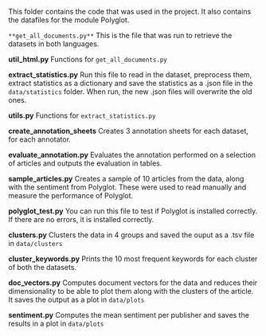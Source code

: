 This folder contains the code that was used in the project. It also contains the datafiles for the module Polyglot.

`**get_all_documents.py**`
This is the file that was run to retrieve the datasets in both languages.

**util_html.py**
Functions for `get_all_documents.py`

**extract_statistics.py**
Run this file to read in the dataset, preprocess them, extract statistics as a dictionary
and save the statistics as a .json file in the `data/statistics` folder. When run,
the new .json files will overwrite the old ones.

**utils.py**
Functions for `extract_statistics.py`

**create_annotation_sheets**
Creates 3 annotation sheets for each dataset, for each annotator.

**evaluate_annotation.py**
Evaluates the annotation performed on a selection of articles and outputs the evaluation in tables.

**sample_articles.py**
Creates a sample of 10 articles from the data, along with the sentiment from Polyglot. These were used to read manually and measure the performance of Polyglot.

**polyglot_test.py**
You can run this file to test if Polyglot is installed correctly. If there are no errors, it is installed correctly.

**clusters.py**
Clusters the data in 4 groups and saved the ouput as a .tsv file in `data/clusters`

**cluster_keywords.py**
Prints the 10 most frequent keywords for each cluster of both the datasets.

**doc_vectors.py**
Computes document vectors for the data and reduces their dimensionality to be able to plot them along with the clusters of the article. It saves the output as a plot in `data/plots`

**sentiment.py**
Computes the mean sentiment per publisher and saves the results in a plot in `data/plots`
